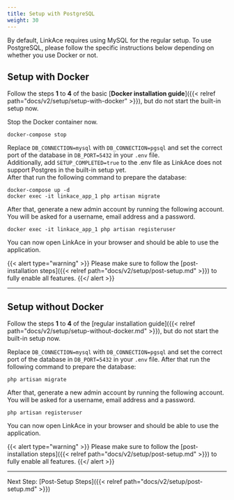 ```yaml
---
title: Setup with PostgreSQL
weight: 30
---
```


By default, LinkAce requires using MySQL for the regular setup. To use PostgreSQL, please follow the specific instructions below depending on whether you use Docker or not.


## Setup with Docker

Follow the steps **1** to **4** of the basic [**Docker installation guide**]({{< relref path="docs/v2/setup/setup-with-docker" >}}), but do not start the built-in setup now.

Stop the Docker container now.

```
docker-compose stop
```

Replace `DB_CONNECTION=mysql` with `DB_CONNECTION=pgsql` and set the correct port of the database in `DB_PORT=5432`  in your `.env` file.  
Additionally, add `SETUP_COMPLETED=true` to the .env file as LinkAce does not support Postgres in the built-in setup yet.  
After that run the following command to prepare the database:

```
docker-compose up -d
docker exec -it linkace_app_1 php artisan migrate
```

After that, generate a new admin account by running the following account. You will be asked for a username, email address and a password.

```
docker exec -it linkace_app_1 php artisan registeruser
```

You can now open LinkAce in your browser and should be able to use the application.

{{< alert type="warning" >}}
Please make sure to follow the [post-installation steps]({{< relref path="docs/v2/setup/post-setup.md" >}}) to fully enable all features.
{{</ alert >}}


---


## Setup without Docker

Follow the steps **1** to **4** of the [regular installation guide]({{< relref path="docs/v2/setup/setup-without-docker.md" >}}), but do not start the built-in setup now.

Replace `DB_CONNECTION=mysql` with `DB_CONNECTION=pgsql` and set the correct port of the database in `DB_PORT=5432`  in your `.env` file.
After that run the following command to prepare the database:

```
php artisan migrate
```

After that, generate a new admin account by running the following account. You will be asked for a username, email address and a password.

```
php artisan registeruser
```

You can now open LinkAce in your browser and should be able to use the application.

{{< alert type="warning" >}}
Please make sure to follow the [post-installation steps]({{< relref path="docs/v2/setup/post-setup.md" >}}) to fully enable all features.
{{</ alert >}}

---

Next Step: [Post-Setup Steps]({{< relref path="docs/v2/setup/post-setup.md" >}})
